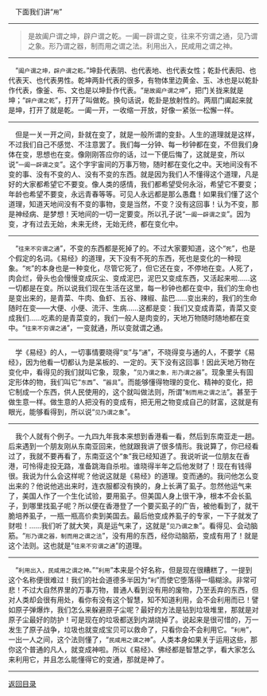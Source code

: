 &emsp;下面我们讲“``用``”
___
> 是故阖户谓之坤，辟户谓之乾。一阖一辟谓之变，往来不穷谓之通，见乃谓之象。形乃谓之器，制而用之谓之法。利用出入，民咸用之谓之神。
___
&emsp;“``阖户谓之坤，辟户谓之乾。``”坤卦代表阴、也代表地、也代表女性；乾卦代表阳、也代表天、也代表男性。乾坤两卦代表的很多，有物体里边黄金、玉、冰也是以乾卦作代表，像釜、布、文也是以坤卦作代表。“``是故阖户谓之坤``”，把门关拢来就是坤；“``辟户谓之乾``”，打开了叫做乾。换句话说，乾卦是放射性的。两扇门阖起来就是坤，打开了就是乾。一阖一开，一收缩一开放，好像一紧张一松懈一样。
___
&emsp;但是一关一开之间，卦就在变了，就是一般所谓的变卦。人生的道理就是这样，不过我们自己不感觉、不注意罢了。我们每一分钟、每一秒钟都在变，不但我们身体在变，思想也在变。像刚刚答应你的话，过一下便后悔了，这就是变，所以说“``一阖一辟谓之变``”。这个字宇宙间的万事万物，随时都在变化之中。天地间没有不变的事、没有不变的人、没有不变的东西。就是因为我们人不懂得这个道理，凡是好的大家都希望它不要变。像人类的感情，我们都希望受何永浴，希望它不要变；年龄也希望不要变，永远青春等等。可见人永远都是那么愚蠢！如果我们懂了这个道理，知道天地间没有不变的事物，变是当然，不变？没有这回事！认为不变，那是神经病、是梦想！天地间的一切一定要变。所以孔子说“``一阖一辟谓之变``”。因为变，才有过去无始，未来无终，无始无终，都在变化中。
___
&emsp;“``往来不穷谓之通``”，不变的东西都是死掉了的。不过大家要知道，这个“``死``”，也是个假定的名词。《易经》的道理，天下没有不死的东西，死也是变化的一种现象。“``死``”的本身也是一种变化，尽管它死了，但它还在变，不停地在变。人死了，肉会烂，骨头也会慢慢变成灰尘、变成泥巴，泥巴又变成东西，又活起来啦……这一切都是在变。所以说我们现在生活在这里，每一秒钟也都在变中，我们的生命也是变出来的，是青菜、牛肉、鱼虾、五谷、辣椒、盐巴……变出来的，我们的生命随时在变——大便、小便、流汗、生病……这都是变：我们又变成青菜，青菜又变成我们……吃素的是青菜变的，我们一般人是肉变的，天地万物随时随地都在变中。“``往来不穷谓之通``”，一变就通，所以变就谓之通。
___
&emsp;学《易经》的人，一切事情要晓得“``变``”与“``通``”，不晓得变与通的人，不要学《易经》，因为他看一切都认为是呆板的、一定的。天下没有这回事！因此天地万物在变化中，看得见的我们就叫它象，现象，“``见乃谓之象，形乃谓之器``”。现象里头有固定形体的物，我们叫它“``东西``”、“``器具``”。而能够懂得物理的变化、精神的变化，把它制成一个东西，供人民使用的，这个就叫做法则，所谓“``制而用之谓之法``”。甚至于做生意一样。做生意的人把没有的变成有，把无用之物变成自己的财富，这就是有眼光，能够看得到，所以说“``见乃谓之象``”。
___
&emsp;我个人就有个例子。一九四九年我本来想到香港看一看，然后到东南亚走一趟。后来遇到一个朋友刚从东南亚回来，他就跟我讲了很多情形。我说算了，你已经看过了，我就不要再看了，东南亚这个“``象``”我已经知道了。我说听说一位朋友在香港，可怜得走投无路，准备跳海自杀啦。谁晓得半年之后他发财了！现在有钱得很。我说为什么会这样呢？他说这就是《易经》的道理。变而通的。我问他怎么变出来的？他说他逃出来时，连衣服都没有换的，身上长满了虱子。忽然他运气来了，美国人作了一个生化试验，要用虱子。但美国人身上很干净，根本不会长虱子，到哪里找虱子呢？所以便在香港登了一个要买虱子的广告，被他看到了，就干脆培养虱子，一瓶一瓶高价卖到美国去。最后他变成养虱子的专家，一下子就发了财啦！……我们听了就大笑，真是运气来了，这就是“``见乃谓之象``”。看得见、会动脑筋。“``形乃谓之器，制而用之谓之法``”，没有用的东西，经你动脑筋，变成有用了！就是这个法则。这也就是“``往来不穷谓之通``”的道理。
___
&emsp;“``利用出入，民咸用之谓之神。``”“``利用``”本来是个好名称，但是现在很糟糕了，一提到这个名称便很难过！我们的社会道德多半因为“``利``”而使它堕落得一塌糊涂。非常可悲！不过大自然界里的万事万物，普通人看到没有用的废物，乃至丢弃的东西，但对人类却会很有用处，看你有没有这个智慧，知不知道利用，会不会利用而已！譬如原子弹爆炸，我们怎么来躲避原子尘呢？最好的方法是钻到垃圾堆里，那就是对原子尘最好的防护！可是现在的垃圾都送到内湖烧掉了。说起来是很可惜的，万一发生了原子战争，垃圾也就变成宝贝可以救命了，只看你会不会利用它。“``利用``”，一出一人之间，这个法则懂了，“``民咸用之谓之神``”。人类本身如果关于运用这些，那你这个普通的凡人，就变成神啦。所以《易经》、佛经都是智慧之学，看大家怎么来利用它，并且怎么能懂得它的变通，那就是神了。
___
[返回目录](../../master/README.md#目录)
